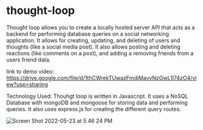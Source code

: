 # thought-loop

Thought loop allows you to create a locally hosted server API that acts as a backend for performing database queries on a social networking application. It allows for creating, updating, and deleting of users and thoughts (like a social media post). It also allows posting and deleting reactions (like comments on a post), and adding a removing friends from a users friend data. 

link to demo video: https://drive.google.com/file/d/1thCWrekTUwazFmdjMavvNzGwL1I74zO4/view?usp=sharing

Technology Used:
Thouhgt loop is written in Javascript. It uses a NoSQL Database with mongoDB and mongoose for storing data and performing queries.  It also uses express.js for creating the different query routes. 

![Screen Shot 2022-05-23 at 5 46 24 PM](https://user-images.githubusercontent.com/98481913/169926417-adbc68bb-c1c9-4a92-a11b-6512aaaffe22.png)
